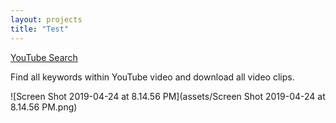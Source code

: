 ```yaml
---
layout: projects
title: "Test"
---
```


[YouTube Search](<https://github.com/jakemcannon/YouTubeSearch>)

Find all keywords within YouTube video and download all video clips.



![Screen Shot 2019-04-24 at 8.14.56 PM](assets/Screen Shot 2019-04-24 at 8.14.56 PM.png)



